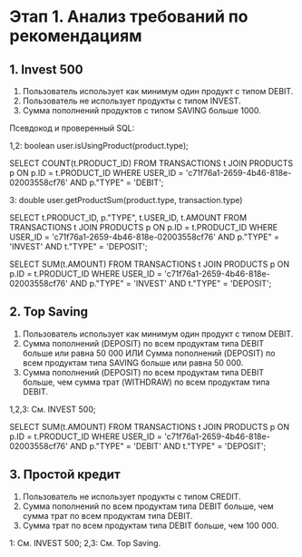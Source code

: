 # Этап 1. Анализ требований по рекомендациям

## 1. Invest 500

1. Пользователь использует как минимум один продукт с типом DEBIT.
2. Пользователь не использует продукты с типом INVEST.
3. Сумма пополнений продуктов с типом SAVING больше 1000.

Псевдокод и проверенный SQL:

1,2:    boolean user.isUsingProduct(product.type);

SELECT COUNT(t.PRODUCT_ID)
FROM TRANSACTIONS t JOIN PRODUCTS p ON p.ID = t.PRODUCT_ID
WHERE USER_ID = 'c71f76a1-2659-4b46-818e-02003558cf76' AND p."TYPE" = 'DEBIT';

3:      double user.getProductSum(product.type, transaction.type)

SELECT t.PRODUCT_ID, p."TYPE", t.USER_ID, t.AMOUNT FROM TRANSACTIONS t
JOIN PRODUCTS p ON p.ID = t.PRODUCT_ID
WHERE USER_ID = 'c71f76a1-2659-4b46-818e-02003558cf76' AND
p."TYPE" = 'INVEST' AND t."TYPE" = 'DEPOSIT';

SELECT SUM(t.AMOUNT) FROM TRANSACTIONS t
JOIN PRODUCTS p ON p.ID = t.PRODUCT_ID
WHERE USER_ID = 'c71f76a1-2659-4b46-818e-02003558cf76' AND
p."TYPE" = 'INVEST' AND t."TYPE" = 'DEPOSIT';

## 2. Top Saving

1. Пользователь использует как минимум один продукт с типом DEBIT.
2. Сумма пополнений (DEPOSIT) по всем продуктам типа DEBIT больше или равна 50 000
ИЛИ
   Сумма пополнений (DEPOSIT) по всем продуктам типа SAVING больше или равна 50 000.
3. Сумма пополнений (DEPOSIT) по всем продуктам типа DEBIT больше,
чем сумма трат (WITHDRAW) по всем продуктам типа DEBIT.

1,2,3: См. INVEST 500;

SELECT SUM(t.AMOUNT) FROM TRANSACTIONS t
JOIN PRODUCTS p ON p.ID = t.PRODUCT_ID
WHERE USER_ID = 'c71f76a1-2659-4b46-818e-02003558cf76' AND
p."TYPE" = 'DEBIT' AND t."TYPE" = 'DEPOSIT';

## 3. Простой кредит

1. Пользователь не использует продукты с типом CREDIT.
2. Сумма пополнений по всем продуктам типа DEBIT больше, чем сумма трат по всем продуктам типа DEBIT.
3. Сумма трат по всем продуктам типа DEBIT больше, чем 100 000.

1:      См. INVEST 500;
2,3:    См. Top Saving.
